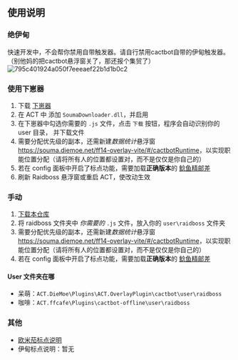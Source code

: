 ## 使用说明

### 绝伊甸

快速开发中，不会帮你禁用自带触发器。请自行禁用cactbot自带的伊甸触发器。（别他妈的把cactbot悬浮窗关了，那还报个集贸了）
![795c401924a050f7eeeaef22b1d1b0c2](https://github.com/user-attachments/assets/09864f99-1a61-4111-803b-f5dce0bd921b)

### 使用下崽器

1. 下载 [下崽器](https://github.com/Souma-Sumire/SoumaDownloader/releases)
1. 在 ACT 中 添加 `SoumaDownloader.dll`，并启用
1. 在下崽器中勾选你需要的 `.js` 文件，点击 `下载` 按钮，程序会自动识别你的 user 目录， 并下载文件
1. 需要分配优先级的副本，还需新建*数据统计*悬浮窗 <https://souma.diemoe.net/ff14-overlay-vite/#/cactbotRuntime>，以实现职能位置分配（请将所有人的位置都设置对，而不是仅仅是你自己的）
1. 若在 config 面板中开启了标点功能，需要加载**正确版本**的 [鲶鱼精邮差](https://github.com/Natsukage/PostNamazu/releases)
1. 刷新 Raidboss 悬浮窗或重启 ACT，使改动生效

### 手动

1. [下载本仓库](https://github.com/Souma-Sumire/raidboss-user-js-public/archive/refs/heads/main.zip)
1. 将 raidboss 文件夹中 *你需要的* `.js` 文件，放入你的 `user\raidboss` 文件夹
1. 需要分配优先级的副本，还需新建*数据统计*悬浮窗 <https://souma.diemoe.net/ff14-overlay-vite/#/cactbotRuntime>，以实现职能位置分配（请将所有人的位置都设置对，而不是仅仅是你自己的）
1. 若在 config 面板中开启了标点功能，需要加载**正确版本**的 [鲶鱼精邮差](https://github.com/Natsukage/PostNamazu/releases)

#### User 文件夹在哪

- 呆萌：`ACT.DieMoe\Plugins\ACT.OverlayPlugin\cactbot\user\raidboss`
- 咖啡：`ACT.ffcafe\Plugins\cactbot-offline\user\raidboss`

### 其他

- [欧米茄标点说明](https://docs.qq.com/doc/DTXZHb1lXcUZ4eXBh)
- 伊甸标点说明：暂无
